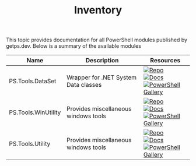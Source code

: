 ﻿---
id: Inventory
title: Inventory
slug : /
---

This topic provides documentation for all PowerShell modules published by getps.dev. Below is a summary of the available modules

| Name             | Description                          | Resources                                                                                                                        |
| ---------------- | ------------------------------------ | ---------------------------------------------------------------------------------------------------------------------------- |
| PS.Tools.DataSet | Wrapper for .NET System Data classes | [![Repo](https://img.shields.io/badge/Repo-PS.Tools.DataSet-success?logo=github)](https://github.com/hanpq/PS.Tools.DataSet) <br/> [![Docs](https://img.shields.io/badge/Docs-PS.Tools.DataSet-success?logo=read-the-docs)](https://getps.dev/modules/PS.Tools.DataSet/quickstart) <br/> [![PowerShell Gallery](https://img.shields.io/powershellgallery/v/PS.Tools.DataSet?label=PSGallery&logo=powershell)](https://www.powershellgallery.com/packages/PS.Tools.DataSet)|
| PS.Tools.WinUtility | Provides miscellaneous windows tools | [![Repo](https://img.shields.io/badge/Repo-PS.Tools.WinUtility-success?logo=github)](https://github.com/hanpq/PS.Tools.WinUtility) <br/> [![Docs](https://img.shields.io/badge/Docs-PS.Tools.WinUtility-success?logo=read-the-docs)](https://getps.dev/modules/PS.Tools.WinUtility/quickstart) <br/> [![PowerShell Gallery](https://img.shields.io/powershellgallery/v/PS.Tools.WinUtility?label=PSGallery&logo=powershell)](https://www.powershellgallery.com/packages/PS.Tools.WinUtility)|
| PS.Tools.Utility | Provides miscellaneous windows tools | [![Repo](https://img.shields.io/badge/Repo-PS.Tools.Utility-success?logo=github)](https://github.com/hanpq/PS.Tools.Utility) <br/> [![Docs](https://img.shields.io/badge/Docs-PS.Tools.Utility-success?logo=read-the-docs)](https://getps.dev/modules/PS.Tools.Utility/quickstart) <br/> [![PowerShell Gallery](https://img.shields.io/powershellgallery/v/PS.Tools.Utility?label=PSGallery&logo=powershell)](https://www.powershellgallery.com/packages/PS.Tools.Utility)|


